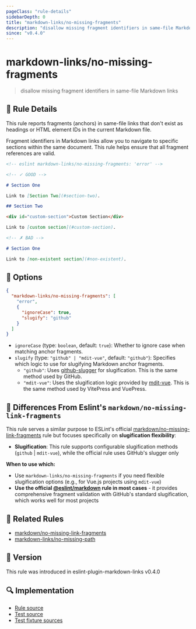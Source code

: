 ```yaml
---
pageClass: "rule-details"
sidebarDepth: 0
title: "markdown-links/no-missing-fragments"
description: "disallow missing fragment identifiers in same-file Markdown links"
since: "v0.4.0"
---
```


# markdown-links/no-missing-fragments

> disallow missing fragment identifiers in same-file Markdown links

## 📖 Rule Details

This rule reports fragments (anchors) in same-file links that don't exist as headings or HTML element IDs in the current Markdown file.

Fragment identifiers in Markdown links allow you to navigate to specific sections within the same document. This rule helps ensure that all fragment references are valid.

<!-- eslint-skip -->

```md
<!-- eslint markdown-links/no-missing-fragments: 'error' -->

<!-- ✓ GOOD -->

# Section One

Link to [Section Two](#section-two).

## Section Two

<div id="custom-section">Custom Section</div>

Link to [custom section](#custom-section).

<!-- ✗ BAD -->

# Section One

Link to [non-existent section](#non-existent).
```

## 🔧 Options

```json
{
  "markdown-links/no-missing-fragments": [
    "error",
    {
      "ignoreCase": true,
      "slugify": "github"
    }
  ]
}
```

- `ignoreCase` (type: `boolean`, default: `true`): Whether to ignore case when matching anchor fragments.
- `slugify` (type: `"github" | "mdit-vue"`, default: `"github"`): Specifies which logic to use for slugifying Markdown anchor fragments.
  - `"github"`: Uses [github-slugger] for slugification. This is the same method used by GitHub.
  - `"mdit-vue"`: Uses the slugification logic provided by [mdit-vue]. This is the same method used by VitePress and VuePress.

[github-slugger]: https://www.npmjs.com/package/github-slugger
[mdit-vue]: https://github.com/mdit-vue/mdit-vue

## 🔄 Differences From Eslint's `markdown/no-missing-link-fragments`

This rule serves a similar purpose to ESLint's official [markdown/no-missing-link-fragments] rule but focuses specifically on **slugification flexibility**:

- **Slugification**: This rule supports configurable slugification methods (`github` | `mdit-vue`), while the official rule uses GitHub's slugger only

**When to use which:**

- Use `markdown-links/no-missing-fragments` if you need flexible slugification options (e.g., for Vue.js projects using `mdit-vue`)
- **Use the official [@eslint/markdown][@eslint/markdown] rule in most cases** - it provides comprehensive fragment validation with GitHub's standard slugification, which works well for most projects

## 👫 Related Rules

- [markdown/no-missing-link-fragments]
- [markdown-links/no-missing-path](./no-missing-path.md)

[@eslint/markdown]: https://www.npmjs.com/package/@eslint/markdown
[markdown/no-missing-link-fragments]: https://github.com/eslint/markdown/blob/main/docs/rules/no-missing-link-fragments.md

## 🚀 Version

This rule was introduced in eslint-plugin-markdown-links v0.4.0

## 🔍 Implementation

- [Rule source](https://github.com/ota-meshi/eslint-plugin-markdown-links/blob/main/src/rules/no-missing-fragments.ts)
- [Test source](https://github.com/ota-meshi/eslint-plugin-markdown-links/blob/main/tests/src/rules/no-missing-fragments.ts)
- [Test fixture sources](https://github.com/ota-meshi/eslint-plugin-markdown-links/tree/main/tests/fixtures/rules/no-missing-fragments)
